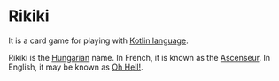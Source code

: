 # Rikiki
It is a card game for playing with [Kotlin language](https://kotlinlang.org).

Rikiki is the [Hungarian](https://hu.wikipedia.org/wiki/Rikiki) name. In French, it is known as the [Ascenseur](https://fr.wikipedia.org/wiki/Ascenseur_(jeu_de_cartes)). In English, it may be known as [Oh Hell!](https://www.pagat.com/exact/ohhell.html).
